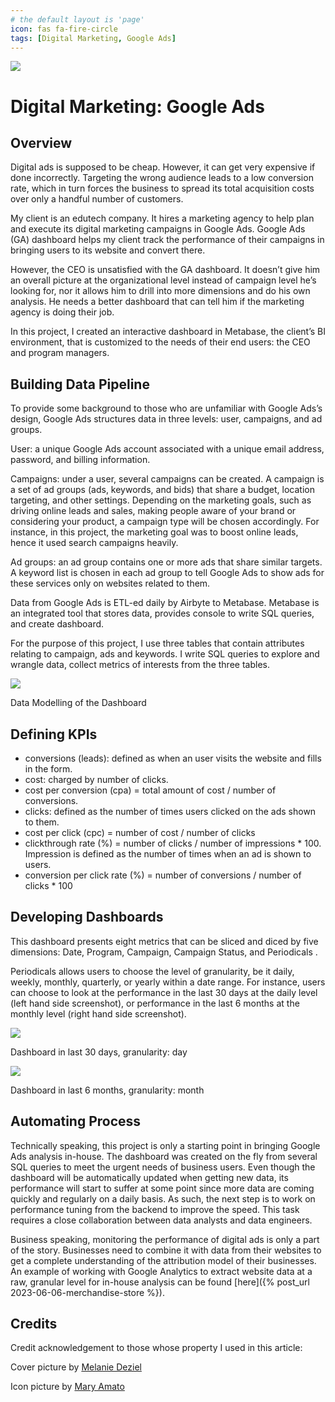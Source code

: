 ```yaml
---
# the default layout is 'page'
icon: fas fa-fire-circle
tags: [Digital Marketing, Google Ads]
---
```


![](/assets/image/melanie-deziel-U33fHryBYBU-unsplash.webp)

# Digital Marketing: Google Ads

## Overview

Digital ads is supposed to be cheap. However, it can get very expensive if done incorrectly. Targeting the wrong audience leads to a low conversion rate, which in turn forces the business to spread its total acquisition costs over only a handful number of customers.

My client is an edutech company. It hires a marketing agency to help plan and execute its digital marketing campaigns in Google Ads. Google Ads (GA) dashboard helps my client track the performance of their campaigns in bringing users to its website and convert there.

However, the CEO is unsatisfied with the GA dashboard. It doesn’t give him an overall picture at the organizational level instead of campaign level he’s looking for, nor it allows him to drill into more dimensions and do his own analysis. He needs a better dashboard that can tell him if the marketing agency is doing their job.

In this project, I created an interactive dashboard in Metabase, the client’s BI environment, that is customized to the needs of their end users: the CEO and program managers.

## Building Data Pipeline

To provide some background to those who are unfamiliar with Google Ads’s design, Google Ads structures data in three levels: user, campaigns, and ad groups.

User: a unique Google Ads account associated with a unique email address, password, and billing information.

Campaigns: under a user, several campaigns can be created. A campaign is a set of ad groups (ads, keywords, and bids) that share a budget, location targeting, and other settings. Depending on the marketing goals, such as driving online leads and sales, making people aware of your brand or considering your product, a campaign type will be chosen accordingly. For instance, in this project, the marketing goal was to boost online leads, hence it used search campaigns heavily.

Ad groups: an ad group contains one or more ads that share similar targets. A keyword list is chosen in each ad group to tell Google Ads to show ads for these services only on websites related to them.

Data from Google Ads is ETL-ed daily by Airbyte to Metabase. Metabase is an integrated tool that stores data, provides console to write SQL queries, and create dashboard.

For the purpose of this project, I use three tables that contain attributes relating to campaign, ads and keywords. I write SQL queries to explore and wrangle data, collect metrics of interests from the three tables.

![](/assets/image/Screenshot_2023-03-02_at_1.33.50_PM.png)

Data Modelling of the Dashboard

## Defining KPIs

* conversions (leads): defined as when an user visits the website and fills in the form.
* cost: charged by number of clicks.
* cost per conversion (cpa) = total amount of cost / number of conversions.
* clicks: defined as the number of times users clicked on the ads shown to them.
* cost per click (cpc) = number of cost / number of clicks
* clickthrough rate (%) = number of clicks / number of impressions * 100. Impression is defined as the number of times when an ad is shown to users.
* conversion per click rate (%) = number of conversions / number of clicks * 100

## Developing Dashboards

This dashboard presents eight metrics that can be sliced and diced by five dimensions: Date, Program, Campaign, Campaign Status, and Periodicals .

Periodicals allows users to choose the level of granularity, be it daily, weekly, monthly, quarterly, or yearly within a date range. For instance, users can choose to look at the performance in the last 30 days at the daily level (left hand side screenshot), or performance in the last 6 months at the monthly level (right hand side screenshot).

![](/assets/image/GA_30_days_daily.png)

Dashboard in last 30 days, granularity: day

![](/assets/image/GA_6_mths_monthly.png)

Dashboard in last 6 months, granularity: month

## Automating Process

Technically speaking, this project is only a starting point in bringing Google Ads analysis in-house. The dashboard was created on the fly from several SQL queries to meet the urgent needs of business users. Even though the dashboard will be automatically updated when getting new data, its performance will start to suffer at some point since more data are coming quickly and regularly on a daily basis. As such, the next step is to work on performance tuning from the backend to improve the speed. This task requires a close collaboration between data analysts and data engineers.

Business speaking, monitoring the performance of digital ads is only a part of the story. Businesses need to combine it with data from their websites to get a complete understanding of the attribution model of their businesses. An example of working with Google Analytics to extract website data at a raw, granular level for in-house analysis can be found [here]({% post_url 2023-06-06-merchandise-store %}).

## Credits

Credit acknowledgement to those whose property I used in this article:

Cover picture by [Melanie Deziel](https://unsplash.com/@storyfuel?utm_source=unsplash&utm_medium=referral&utm_content=creditCopyText)

Icon picture by [Mary Amato](https://notioly.com/)

